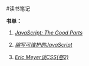 #读书笔记

**书单：**

1. *<a href="https://github.com/lazy-ant/reading_notes/blob/master/01JavaScriptTheGoodParts/index.md" target="_blank">JavaScript: The Good Parts</a>*

2. *<a href="https://github.com/lazy-ant/reading_notes/blob/master/02MaintainableJavaScript/index.md" target="_blank">编写可维护的JavaScript</a>*

3. *<a href="https://github.com/lazy-ant/reading_notes/blob/master/03MoreEricMeyerOnCSS/index.md" target="_blank">Eric Meyer谈CSS(卷2)</a>*
